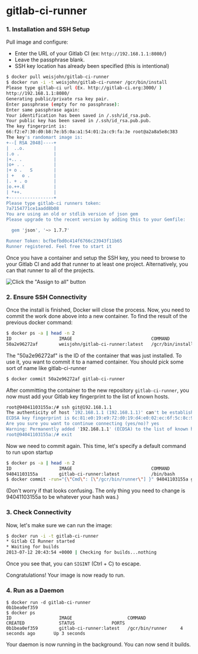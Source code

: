 
# gitlab-ci-runner


### 1. Installation and SSH Setup

Pull image and configure: 

 - Enter the URL of your Gitlab CI (ex: `http://192.168.1.1:8080/`)
 - Leave the passphrase blank.
 - SSH key location has already been specified (this is intentional)

```bash
$ docker pull weisjohn/gitlab-ci-runner
$ docker run -i -t weisjohn/gitlab-ci-runner /gcr/bin/install
Please type gitlab-ci url (Ex. http://gitlab-ci.org:3000/ )
http://192.168.1.1:8080/
Generating public/private rsa key pair.
Enter passphrase (empty for no passphrase): 
Enter same passphrase again: 
Your identification has been saved in /.ssh/id_rsa.pub.
Your public key has been saved in /.ssh/id_rsa.pub.pub.
The key fingerprint is:
66:f2:e7:30:d0:b8:7e:b5:0a:a1:54:01:2a:c9:fa:3e root@a2a8a5e8c383
The key's randomart image is:
+--[ RSA 2048]----+
|  ..o.           |
|.o .             |
|+.. .            |
|o+ . .           |
|+ o .   S        |
| +   o .         |
|. + . o          |
|o.++.E           |
| *++.            |
+-----------------+
Please type gitlab-ci runners token: 
7a7154771ce1aadd8b08
You are using an old or stdlib version of json gem
Please upgrade to the recent version by adding this to your Gemfile:

  gem 'json', '~> 1.7.7'

Runner Token: bcfbefbd0c414f6766c23943f11b65
Runner registered. Feel free to start it
```

Once you have a container and setup the SSH key, you need to browse to your Gitlab CI and add that runner to at least one project. Alternatively, you can that runner to all of the projects.

![Click the "Assign to all" button][addtoall]

[addtoall]: https://github.com/Ensequence/dockerfiles/gitlab-ci-runner/raw/master/addtoall.png "Assign to all"


### 2. Ensure SSH Connectivity

Once the install is finished, Docker will close the process.  Now, you need to commit the work done above into a new container.  To find the result of the previous docker command:

```bash
$ docker ps -a | head -n 2
ID                  IMAGE                              COMMAND                CREATED             STATUS              PORTS
50a2e96272af        weisjohn/gitlab-ci-runner:latest   /gcr/bin/install       40 seconds ago      Exit 0
```

The "50a2e96272af" is the ID of the container that was just installed.  To use it, you want to commit it to a named container. You should pick some sort of name like gitlab-ci-runner

```bash
$ docker commit 50a2e96272af gitlab-ci-runner
```

After committing the container to the new repository `gitlab-ci-runner`, you now must add your Gitlab key fingerprint to the list of known hosts.

```bash
root@94041103155a:/# ssh git@192.168.1.1
The authenticity of host '192.168.1.1 (192.168.1.1)' can't be established.
ECDSA key fingerprint is 6c:81:e0:19:e9:72:d0:19:d4:e0:02:ec:6f:5c:8c:9f.
Are you sure you want to continue connecting (yes/no)? yes
Warning: Permanently added '192.168.1.1' (ECDSA) to the list of known hosts.
root@94041103155a:/# exit
```

Now we need to commit again.  This time, let's specify a default command to run upon startup

```bash
$ docker ps -a | head -n 2
ID                  IMAGE                              COMMAND                CREATED             STATUS              PORTS
94041103155a        gitlab-ci-runner:latest            /bin/bash              7 minutes ago       Exit 130
$ docker commit -run="{\"Cmd\": [\"/gcr/bin/runner\"] }" 94041103155a gitlab-ci-runner
```

(Don't worry if that looks confusing. The only thing you need to change is 94041103155a to be whatever your hash was.)


### 3. Check Connectivity

Now, let's make sure we can run the image:

```bash
$ docker run -i -t gitlab-ci-runner
* Gitlab CI Runner started
* Waiting for builds
2013-07-12 20:43:54 +0000 | Checking for builds...nothing
```

Once you see that, you can `SIGINT` (Ctrl + C) to escape. 

Congratulations!  Your image is now ready to run.


### 4. Run as a Daemon

```
$ docker run -d gitlab-ci-runner
0b1bea0ef359
$ docker ps
ID                  IMAGE                     COMMAND             CREATED             STATUS              PORTS
0b1bea0ef359        gitlab-ci-runner:latest   /gcr/bin/runner     4 seconds ago       Up 3 seconds
```

Your daemon is now running in the background.  You can now send it builds. 

